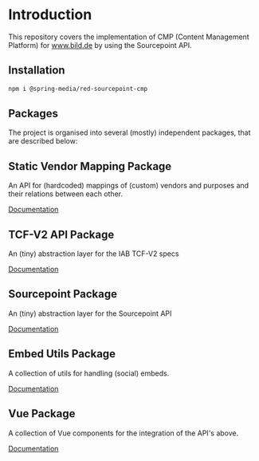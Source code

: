 # Introduction

This repository covers the implementation of CMP (Content Management Platform) for www.bild.de by using the Sourcepoint API.

## Installation

```sh
npm i @spring-media/red-sourcepoint-cmp
```

## Packages

The project is organised into several (mostly) independent packages, that are described below:

## Static Vendor Mapping Package

An API for (hardcoded) mappings of (custom) vendors and purposes and their relations between each other.

[Documentation](src/vendor-mapping#static-vendor-mapping-package)

## TCF-V2 API Package

An (tiny) abstraction layer for the IAB TCF-V2 specs

[Documentation](src/tcf-v2#tcf-v2-api-package)

## Sourcepoint Package

An (tiny) abstraction layer for the Sourcepoint API

[Documentation](src/sourcepoint#sourcepoint-package)

## Embed Utils Package

A collection of utils for handling (social) embeds.

[Documentation](src/embed-utils#embed-utils-package)

## Vue Package

A collection of Vue components for the integration of the API's above.

[Documentation](src/vue#vue-integration-package)
